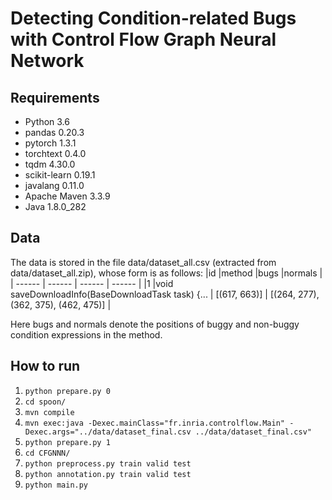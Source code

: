 # Detecting Condition-related Bugs with Control Flow Graph Neural Network

## Requirements
* Python 3.6
* pandas 0.20.3
* pytorch 1.3.1
* torchtext 0.4.0
* tqdm 4.30.0
* scikit-learn 0.19.1
* javalang 0.11.0
* Apache Maven 3.3.9
* Java 1.8.0_282

## Data
The data is stored in the file data/dataset_all.csv (extracted from data/dataset_all.zip), whose form is as follows:
|id                                             |method          |bugs  |normals |
| ------ | ------ | ------ | ------ | 
|1  |void saveDownloadInfo(BaseDownloadTask task) {... | [(617, 663)]  | [(264, 277), (362, 375), (462, 475)] | 

Here bugs and normals denote the positions of buggy and non-buggy condition expressions in the method.      


## How to run
1. `python prepare.py 0` 
2. `cd spoon/`
3. `mvn compile`
4. `mvn exec:java -Dexec.mainClass="fr.inria.controlflow.Main" -Dexec.args="../data/dataset_final.csv ../data/dataset_final.csv"`
5. `python prepare.py 1`
6. `cd CFGNNN/`
7. `python preprocess.py train valid test`
8. `python annotation.py train valid test`
9. `python main.py`
